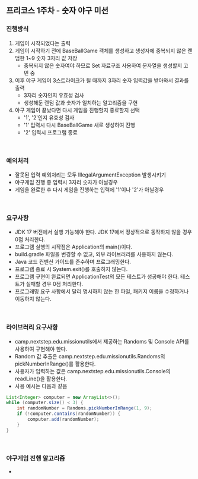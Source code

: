 ## 프리코스 1주차 - 숫자 야구 미션

### 진행방식
1. 게임이 시작되었다는 출력
2. 게임이 시작하기 전에 BaseBallGame 객체를 생성하고 생성자에 중복되지 않은 랜덤한 1~9 숫자 3자리 값 저장
    - 중복되지 않은 숫자여야 하므로 Set 자료구조 사용하여 문자열을 생성할지 고민 중
3. 이후 야구 게임이 3스트라이크가 될 때까지 3자리 숫자 입력값을 받아와서 결과를 출력
    - 3자리 숫자인지 유효성 검사
    - 생성해둔 랜덤 값과 숫자가 일치하는 알고리즘을 구현
4. 야구 게임이 끝났다면 다시 게임을 진행할지 종료할지 선택
    - '1', '2'인지 유효성 검사
    - '1' 입력시 다시 BaseBallGame 새로 생성하여 진행
    - '2' 입력시 프로그램 종료

<br>

### 예외처리
- 잘못된 입력 예외처리는 모두 IllegalArgumentException 발생시키기
- 야구게임 진행 중 입력시 3자리 숫자가 아닐경우
- 게임을 완료한 후 다시 게임을 진행하는 입력에 '1'이나 '2'가 아닐경우

<br>

### 요구사항
- JDK 17 버전에서 실행 가능해야 한다. JDK 17에서 정상적으로 동작하지 않을 경우 0점 처리한다.
- 프로그램 실행의 시작점은 Application의 main()이다.
- build.gradle 파일을 변경할 수 없고, 외부 라이브러리를 사용하지 않는다.
- Java 코드 컨벤션 가이드를 준수하며 프로그래밍한다.
- 프로그램 종료 시 System.exit()를 호출하지 않는다.
- 프로그램 구현이 완료되면 ApplicationTest의 모든 테스트가 성공해야 한다. 테스트가 실패할 경우 0점 처리한다.
- 프로그래밍 요구 사항에서 달리 명시하지 않는 한 파일, 패키지 이름을 수정하거나 이동하지 않는다.

<br>

### 라이브러리 요구사항
- camp.nextstep.edu.missionutils에서 제공하는 Randoms 및 Console API를 사용하여 구현해야 한다.
- Random 값 추출은 camp.nextstep.edu.missionutils.Randoms의 pickNumberInRange()를 활용한다.
- 사용자가 입력하는 값은 camp.nextstep.edu.missionutils.Console의 readLine()을 활용한다.
- 사용 예시는 다음과 같음

```java
List<Integer> computer = new ArrayList<>();
while (computer.size() < 3) {
    int randomNumber = Randoms.pickNumberInRange(1, 9);
    if (!computer.contains(randomNumber)) {
        computer.add(randomNumber);
    }
}
```

<br>

### 야구게임 진행 알고리즘
- 